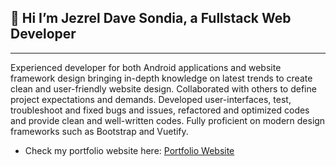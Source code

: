 ##  👋 Hi I’m Jezrel Dave Sondia, a Fullstack Web Developer

---

Experienced developer for both Android applications and
website framework design bringing in-depth knowledge on
latest trends to create clean and user-friendly website design.
Collaborated with others to define project expectations and
demands. Developed user-interfaces, test, troubleshoot and fixed
bugs and issues, refactored and optimized codes and provide
clean and well-written codes. Fully proficient on modern design
frameworks such as Bootstrap and Vuetify.

- Check my portfolio website here:  [Portfolio Website](https://jezreldave.vercel.app/#/)



<!---
Oceaneyes123/Oceaneyes123 is a ✨ special ✨ repository because its `README.md` (this file) appears on your GitHub profile.
You can click the Preview link to take a look at your changes.
--->

